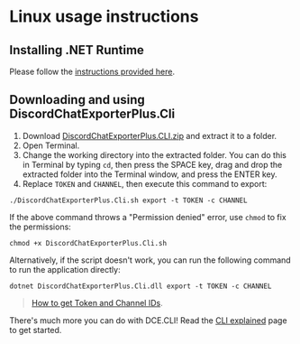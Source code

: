 # Linux usage instructions

## Installing .NET Runtime

Please follow the [instructions provided here](Dotnet.md).

## Downloading and using DiscordChatExporterPlus.Cli

1. Download [DiscordChatExporterPlus.CLI.zip](https://github.com/nulldg/DiscordChatExporterPlus/releases/latest) and extract it to a folder.
2. Open Terminal.
3. Change the working directory into the extracted folder. You can do this in Terminal by typing `cd`, then press the SPACE key, drag and drop the extracted folder into the Terminal window, and press the ENTER key.
4. Replace `TOKEN` and `CHANNEL`, then execute this command to export:

```console
./DiscordChatExporterPlus.Cli.sh export -t TOKEN -c CHANNEL
```

If the above command throws a "Permission denied" error, use `chmod` to fix the permissions:

```console
chmod +x DiscordChatExporterPlus.Cli.sh
```

Alternatively, if the script doesn't work, you can run the following command to run the application directly:

```console
dotnet DiscordChatExporterPlus.Cli.dll export -t TOKEN -c CHANNEL
```

> [How to get Token and Channel IDs](Token-and-IDs.md).

There's much more you can do with DCE.CLI! Read the [CLI explained](Using-the-CLI.md) page to get started.
